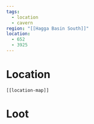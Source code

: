 ```yaml
---
tags:
  - location
  - cavern
region: "[[Hagga Basin South]]"
location:
  - 652
  - 3925
---
```

# Location
```meta-bind-embed
[[location-map]]
```
# Loot